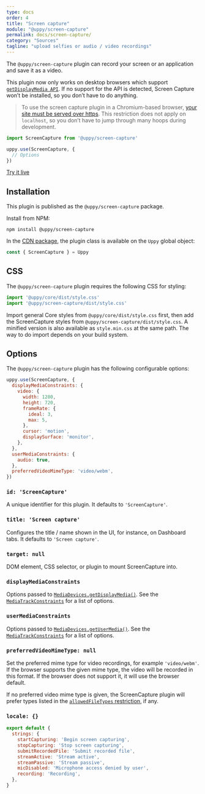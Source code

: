 ```yaml
---
type: docs
order: 4
title: "Screen capture"
module: "@uppy/screen-capture"
permalink: docs/screen-capture/
category: "Sources"
tagline: "upload selfies or audio / video recordings"
---
```


The `@uppy/screen-capture` plugin can record your screen or an application and save it as a video.

This plugin now only works on desktop browsers which support [`getDisplayMedia API`](https://developer.mozilla.org/en-US/docs/Web/API/MediaDevices/getDisplayMedia). If no support for the API is detected, Screen Capture won’t be installed, so you don’t have to do anything.

> To use the screen capture plugin in a Chromium-based browser, [your site must be served over https](https://developers.google.com/web/updates/2015/10/chrome-47-webrtc#public_service_announcements). This restriction does not apply on `localhost`, so you don’t have to jump through many hoops during development.

```js
import ScreenCapture from '@uppy/screen-capture'

uppy.use(ScreenCapture, {
  // Options
})
```

<a class="TryButton" href="/examples/dashboard/">Try it live</a>

## Installation

This plugin is published as the `@uppy/screen-capture` package.

Install from NPM:

```shell
npm install @uppy/screen-capture
```

In the [CDN package](/docs/#With-a-script-tag), the plugin class is available on the `Uppy` global object:

```js
const { ScreenCapture } = Uppy
```

## CSS

The `@uppy/screen-capture` plugin requires the following CSS for styling:

```js
import '@uppy/core/dist/style.css'
import '@uppy/screen-capture/dist/style.css'
```

Import general Core styles from `@uppy/core/dist/style.css` first, then add the ScreenCapture styles from `@uppy/screen-capture/dist/style.css`. A minified version is also available as `style.min.css` at the same path. The way to do import depends on your build system.

## Options

The `@uppy/screen-capture` plugin has the following configurable options:

```js
uppy.use(ScreenCapture, {
  displayMediaConstraints: {
    video: {
      width: 1280,
      height: 720,
      frameRate: {
        ideal: 3,
        max: 5,
      },
      cursor: 'motion',
      displaySurface: 'monitor',
    },
  },
  userMediaConstraints: {
    audio: true,
  },
  preferredVideoMimeType: 'video/webm',
})
```

### `id: 'ScreenCapture'`

A unique identifier for this plugin. It defaults to `'ScreenCapture'`.

### `title: 'Screen capture'`

Configures the title / name shown in the UI, for instance, on Dashboard tabs. It defaults to `'Screen capture'`.

### `target: null`

DOM element, CSS selector, or plugin to mount ScreenCapture into.

### `displayMediaConstraints`

Options passed to [`MediaDevices.getDisplayMedia()`](https://developer.mozilla.org/en-US/docs/Web/API/MediaDevices/getDisplayMedia).  See the [`MediaTrackConstraints`](https://developer.mozilla.org/en-US/docs/Web/API/MediaTrackConstraints) for a list of options.

### `userMediaConstraints`

Options passed to [`MediaDevices.getUserMedia()`](https://developer.mozilla.org/en-US/docs/Web/API/MediaDevices/getUserMedia).  See the [`MediaTrackConstraints`](https://developer.mozilla.org/en-US/docs/Web/API/MediaTrackConstraints) for a list of options.

### `preferredVideoMimeType: null`

Set the preferred mime type for video recordings, for example `'video/webm'`. If the browser supports the given mime type, the video will be recorded in this format. If the browser does not support it, it will use the browser default.

If no preferred video mime type is given, the ScreenCapture plugin will prefer types listed in the [`allowedFileTypes` restriction](/docs/uppy/#restrictions), if any.

### `locale: {}`

```js
export default {
  strings: {
    startCapturing: 'Begin screen capturing',
    stopCapturing: 'Stop screen capturing',
    submitRecordedFile: 'Submit recorded file',
    streamActive: 'Stream active',
    streamPassive: 'Stream passive',
    micDisabled: 'Microphone access denied by user',
    recording: 'Recording',
  },
}
```
